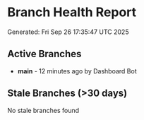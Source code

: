 # Branch Health Report
Generated: Fri Sep 26 17:35:47 UTC 2025

## Active Branches
- **main** - 12 minutes ago by Dashboard Bot

## Stale Branches (>30 days)
No stale branches found
